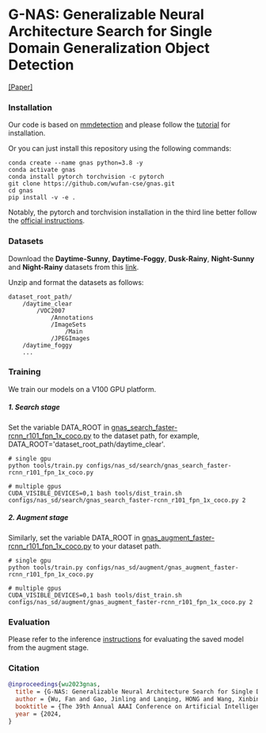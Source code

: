 # G-NAS: Generalizable Neural Architecture Search for Single Domain Generalization Object Detection

[[Paper]](arxiv.org)

### Installation

Our code is based on [mmdetection](https://github.com/open-mmlab/mmdetection) and please follow the [tutorial](https://mmdetection.readthedocs.io/en/latest/get_started.html) for installation.

Or you can just install this repository using the following commands:

```
conda create --name gnas python=3.8 -y
conda activate gnas
conda install pytorch torchvision -c pytorch
git clone https://github.com/wufan-cse/gnas.git
cd gnas
pip install -v -e .
```

Notably, the pytorch and torchvision installation in the third line better follow the [official instructions](https://pytorch.org/get-started/locally).

### Datasets

Download the **Daytime-Sunny**, **Daytime-Foggy**, **Dusk-Rainy**, **Night-Sunny** and **Night-Rainy** datasets from this [link](https://drive.google.com/drive/folders/1IIUnUrJrvFgPzU8D6KtV0CXa8k1eBV9B).

Unzip and format the datasets as follows: 

```
dataset_root_path/
    /daytime_clear
        /VOC2007
            /Annotations
            /ImageSets
                /Main
            /JPEGImages
    /daytime_foggy
    ...
```

### Training

We train our models on a V100 GPU platform.

##### 1. Search stage

Set the variable DATA_ROOT in [gnas_search_faster-rcnn_r101_fpn_1x_coco.py](https://github.com/wufan-cse/gnas/blob/main/configs/gnas/search/gnas_search_faster-rcnn_r101_fpn_1x_coco.py) to the dataset path, for example, DATA_ROOT='dataset_root_path/daytime_clear'.

```
# single gpu
python tools/train.py configs/nas_sd/search/gnas_search_faster-rcnn_r101_fpn_1x_coco.py

# multiple gpus
CUDA_VISIBLE_DEVICES=0,1 bash tools/dist_train.sh configs/nas_sd/search/gnas_search_faster-rcnn_r101_fpn_1x_coco.py 2 
```

##### 2. Augment stage

Similarly, set the variable DATA_ROOT in [gnas_augment_faster-rcnn_r101_fpn_1x_coco.py](https://github.com/wufan-cse/gnas/blob/main/configs/gnas/augment/gnas_augment_faster-rcnn_r101_fpn_1x_coco.py) to your dataset path.

```
# single gpu
python tools/train.py configs/nas_sd/augment/gnas_augment_faster-rcnn_r101_fpn_1x_coco.py

# multiple gpus
CUDA_VISIBLE_DEVICES=0,1 bash tools/dist_train.sh configs/nas_sd/augment/gnas_augment_faster-rcnn_r101_fpn_1x_coco.py 2 
```

### Evaluation

Please refer to the inference [instructions](https://mmdetection.readthedocs.io/en/latest/user_guides/inference.html) for evaluating the saved model from the augment stage.

### Citation

```bibtex
@inproceedings{wu2023gnas,
  title = {G-NAS: Generalizable Neural Architecture Search for Single Domain Generalization Object Detection},
  author = {Wu, Fan and Gao, Jinling and Lanqing, HONG and Wang, Xinbing and Zhou, Chenghu and Ye, Nanyang},
  booktitle = {The 39th Annual AAAI Conference on Artificial Intelligence},
  year = {2024,
}
```

